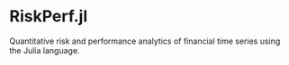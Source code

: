 # RiskPerf.jl
Quantitative risk and performance analytics of financial time series using the Julia language.
